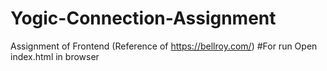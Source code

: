 # Yogic-Connection-Assignment
Assignment of Frontend (Reference of https://bellroy.com/)
#For run Open index.html in browser